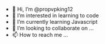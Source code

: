 - 👋 Hi, I’m @propvpking12
- 👀 I’m interested in learning to code
- 🌱 I’m currently learning Javascript
- 💞️ I’m looking to collaborate on ...
- 📫 How to reach me ...

<!---
propvpking12/propvpking12 is a ✨ special ✨ repository because its `README.md` (this file) appears on your GitHub profile.
You can click the Preview link to take a look at your changes.
--->
